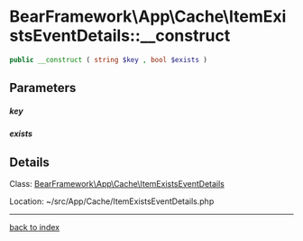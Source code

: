 # BearFramework\App\Cache\ItemExistsEventDetails::__construct

```php
public __construct ( string $key , bool $exists )
```

## Parameters

##### key

##### exists

## Details

Class: [BearFramework\App\Cache\ItemExistsEventDetails](bearframework.app.cache.itemexistseventdetails.class.md)

Location: ~/src/App/Cache/ItemExistsEventDetails.php

---

[back to index](index.md)

